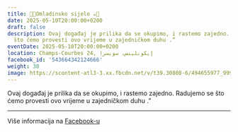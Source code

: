 ```yaml
---
title: 🍫🍪Omladinsko sijelo ☕️🍩
date: 2025-05-10T20:00:00+0200
draft: false
description: Ovaj događaj je prilika da se okupimo, i rastemo zajedno. Radujemo se
  što ćemo provesti ovo vrijeme u zajedničkom duhu .”
eventDate: 2025-05-10T20:00:00+0200
location: Champs-Courbes 24, ‏إيكوبلينس‏، ‏سويسرا‏
facebook_id: '543664342124666'
weight: 30
image: https://scontent-atl3-3.xx.fbcdn.net/v/t39.30808-6/494655977_999846225609310_4487878895912218163_n.jpg?_nc_cat=107&ccb=1-7&_nc_sid=9e60e4&_nc_ohc=k_EocbcRcPIQ7kNvwH0BgsF&_nc_oc=AdkVIHR0TwhcuMpsKhRJNhy6aSfYxKaKzDwRCLu74cgJNrRuDLoqdPonz5ha8ebL0Gw&_nc_zt=23&_nc_ht=scontent-atl3-3.xx&edm=ABTKTjYEAAAA&_nc_gid=jcy-X-hJnaMRwiREyiJOKA&oh=00_AfSgartOF60UkykH8FKShK2KSXdInX5AX-okTe57wXu1Ew&oe=6891F598
---
```


Ovaj događaj je prilika da se okupimo, i rastemo zajedno. Radujemo se što ćemo provesti ovo vrijeme u zajedničkom duhu .”

---

Više informacija na [Facebook-u](https://facebook.com/events/543664342124666)